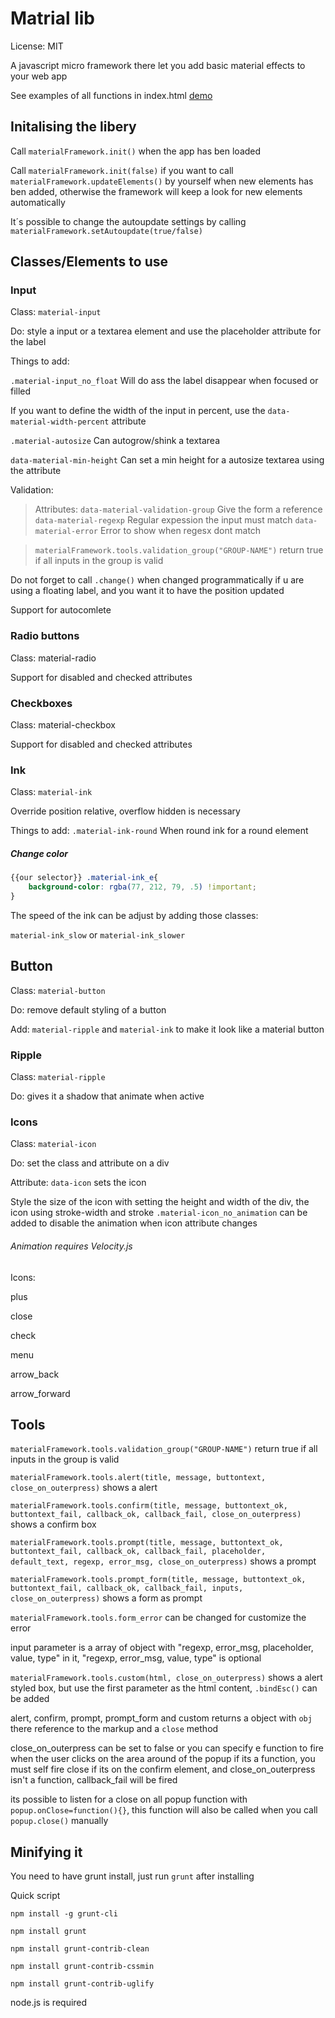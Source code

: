 # Matrial lib

License: MIT

A javascript micro framework there let you add basic material effects to your web app

See examples of all functions in index.html [demo](http://benjaco.github.io/Matrial-Lib/)

## Initalising the libery
Call `materialFramework.init()` when the app has ben loaded

Call `materialFramework.init(false)` if you want to call `materialFramework.updateElements()` by yourself when new elements has ben added, otherwise the framework will keep a look for new elements automatically

It´s possible to change the autoupdate settings by calling `materialFramework.setAutoupdate(true/false)`  

## Classes/Elements to use

### Input
Class: `material-input`

Do: style a input or a textarea element and use the placeholder attribute for the label

Things to add:

`.material-input_no_float` Will do ass the label disappear when focused or filled 

If you want to define the width of the input in percent, use the `data-material-width-percent` attribute

`.material-autosize` Can autogrow/shink a textarea

`data-material-min-height` Can set a min height for a autosize textarea using the attribute

Validation:
>Attributes:
>`data-material-validation-group` Give the form a reference
>`data-material-regexp` Regular expession the input must match
>`data-material-error` Error to show when regesx dont match

>`materialFramework.tools.validation_group("GROUP-NAME")` return true if all inputs in the group is valid 

Do not forget to call `.change()` when changed programmatically if u are using a floating label, and you want it to have the position updated

Support for autocomlete
### Radio buttons
Class: material-radio

Support for disabled and checked attributes

### Checkboxes
Class: material-checkbox

Support for disabled and checked attributes

### Ink
Class: `material-ink`

Override position relative, overflow hidden is necessary

Things to add:
`.material-ink-round` When round ink for a round element

##### Change color
``` css
{{our selector}} .material-ink_e{
    background-color: rgba(77, 212, 79, .5) !important;
}   
```

The speed of the ink can be adjust by adding those classes:

`material-ink_slow` or `material-ink_slower`

## Button
Class: `material-button`

Do: remove default styling of a button

Add: `material-ripple` and `material-ink` to make it look like a material button

### Ripple
Class: `material-ripple`

Do: gives it a shadow that animate when active


### Icons
Class: `material-icon`

Do: set the class and attribute on a div
 
Attribute:
`data-icon` sets the icon
 
Style the size of the icon with setting the height and width of the div, the icon using stroke-width and stroke
`.material-icon_no_animation` can be added to disable the animation when icon attribute changes
###### Animation requires Velocity.js 

Icons:

plus

close

check

menu

arrow_back

arrow_forward

## Tools

`materialFramework.tools.validation_group("GROUP-NAME")` return true if all inputs in the group is valid 

`materialFramework.tools.alert(title, message, buttontext, close_on_outerpress)` shows a alert

`materialFramework.tools.confirm(title, message, buttontext_ok, buttontext_fail, callback_ok, callback_fail, close_on_outerpress)` shows a confirm box

`materialFramework.tools.prompt(title, message, buttontext_ok, buttontext_fail, callback_ok, callback_fail, placeholder, default_text, regexp, error_msg, close_on_outerpress)` shows a prompt

`materialFramework.tools.prompt_form(title, message, buttontext_ok, buttontext_fail, callback_ok, callback_fail, inputs, close_on_outerpress)` shows a form as prompt

`materialFramework.tools.form_error` can be changed for customize the error

input parameter is a array of object with "regexp, error_msg, placeholder, value, type" in it, "regexp, error_msg, value, type" is optional

`materialFramework.tools.custom(html, close_on_outerpress)` shows a alert styled box, but use the first parameter as the html content, `.bindEsc()` can be added

alert, confirm, prompt, prompt_form and custom returns a object with `obj` there reference to the markup and a `close` method

close_on_outerpress can be set to false or you can specify e function to fire when the user clicks on the area around of the popup
if its a function, you must self fire close
if its on the confirm element, and close_on_outerpress isn't a function, callback_fail will be fired

its possible to listen for a close on all popup function with `popup.onClose=function(){}`, this function will also be called when you call `popup.close()` manually

## Minifying it

You need to have grunt install, just run `grunt` after installing

Quick script
```
npm install -g grunt-cli

npm install grunt

npm install grunt-contrib-clean

npm install grunt-contrib-cssmin

npm install grunt-contrib-uglify
```
node.js is required

